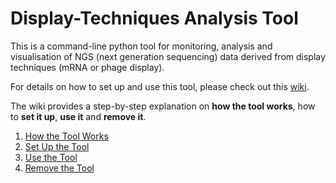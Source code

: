 # Display-Techniques Analysis Tool
This is a command-line python tool for monitoring, analysis and visualisation of NGS (next generation sequencing) data derived from display techniques (mRNA or phage display).

For details on how to set up and use this tool, please check out this [wiki](https://github.com/nikita-loik/mrna-display/wiki).

The wiki provides a step-by-step explanation on **how the tool works**, how to **set it up**, **use it** and **remove it**.

1. [How the Tool Works](https://github.com/nikita-loik/mrna-display/wiki/How-the-Tool-Works)
2. [Set Up the Tool](https://github.com/nikita-loik/mrna-display/wiki/Set-Up-the-Tool)
3. [Use the Tool](https://github.com/nikita-loik/mrna-display/wiki/Use-the-Tool)
4. [Remove the Tool](https://github.com/nikita-loik/mrna-display/wiki/Remove-the-Tool)
